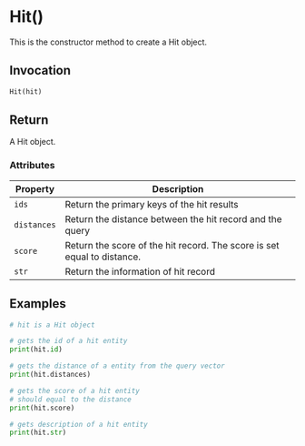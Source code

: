 # Hit()

This is the constructor method to create a Hit object.

## Invocation

```python
Hit(hit)
```

## Return

A Hit object.

### Attributes

| Property             | Description                                                    |
| -------------------- | -------------------------------------------------------------- |
| `ids`       | Return the primary keys of the hit results                              |
| `distances` | Return the distance between the hit record and the query                |
| `score`     | Return the score of the hit record. The score is set equal to distance. |
| `str`       | Return the information of hit record                                    |

## Examples

```python
# hit is a Hit object

# gets the id of a hit entity
print(hit.id)

# gets the distance of a entity from the query vector
print(hit.distances)

# gets the score of a hit entity
# should equal to the distance
print(hit.score)

# gets description of a hit entity
print(hit.str)
